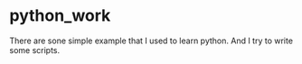 # python_work
There are sone simple example that I used to learn python. And I try to write some scripts.
